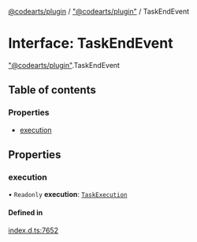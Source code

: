 [@codearts/plugin](../README.md) / ["@codearts/plugin"](../modules/_codearts_plugin_.md) / TaskEndEvent

# Interface: TaskEndEvent

["@codearts/plugin"](../modules/_codearts_plugin_.md).TaskEndEvent

## Table of contents

### Properties

- [execution](codearts_plugin_.TaskEndEvent.md#execution)

## Properties

### execution

• `Readonly` **execution**: [`TaskExecution`](codearts_plugin_.TaskExecution.md)

#### Defined in

[index.d.ts:7652](https://github.com/huaweicloud/cloudide-plugin-api/blob/b58031b/index.d.ts#L7652)
